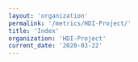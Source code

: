 ```yaml
---
layout: 'organization'
permalink: '/metrics/HDI-Project/'
title: 'Index'
organization: 'HDI-Project'
current_date: '2020-03-22'
---
```

